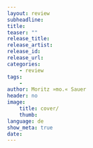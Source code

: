 ```yaml
---
layout: review
subheadline: 
title: 
teaser: ""
release_title: 
release_artist: 
release_id: 
release_url: 
categories:
    - review
tags:
    - 
author: Moritz »mo.« Sauer
header: no
image:
    title: cover/
    thumb:
language: de
show_meta: true
date: 
---
```

